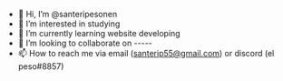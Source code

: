 - 👋 Hi, I’m @santeripesonen
- 👀 I’m interested in studying
- 🌱 I’m currently learning website developing
- 💞️ I’m looking to collaborate on -----
- 📫 How to reach me via email (santerip55@gmail.com) or discord (el peso#8857)

<!---
santeripesonen/santeripesonen is a ✨ special ✨ repository because its `README.md` (this file) appears on your GitHub profile.
You can click the Preview link to take a look at your changes.
--->
